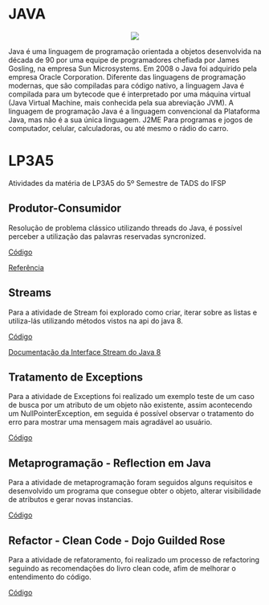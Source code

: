 # JAVA
<p align="center">
  <img src="https://inforchannel.com.br/wp-content/uploads/2021/03/e2d2f80e-java-logo.png"/>
<p>

Java é uma linguagem de programação orientada a objetos desenvolvida na década de 90 por uma equipe de programadores chefiada por James Gosling, na empresa Sun Microsystems. Em 2008 o Java foi adquirido pela empresa Oracle Corporation. 
Diferente das linguagens de programação modernas, que são compiladas para código nativo, a linguagem Java é compilada para um bytecode que é interpretado por uma máquina virtual (Java Virtual Machine, mais conhecida pela sua abreviação JVM). A linguagem de programação Java é a linguagem convencional da Plataforma Java, mas não é a sua única linguagem. J2ME Para programas e jogos de computador, celular, calculadoras, ou até mesmo o rádio do carro. 

# LP3A5

Atividades da matéria de LP3A5 do 5º Semestre de TADS do IFSP
  
## Produtor-Consumidor
Resolução de problema clássico utilizando threads do Java, é possível perceber a utilização das palavras reservadas syncronized.

[Código](https://github.com/IgorNathan22/LP3A5/tree/main/produtor-consumidor)
 
[Referência](https://github.com/alvesoaj/ProdConsu)

## Streams
Para a atividade de Stream foi explorado como criar, iterar sobre as listas e utiliza-lás utilizando métodos vistos na api do java 8.

[Código](https://github.com/IgorNathan22/LP3A5/tree/main/Stream)

[Documentação da Interface Stream do Java 8](https://docs.oracle.com/javase/8/docs/api/java/util/stream/Stream.html)

## Tratamento de Exceptions
Para a atividade de Exceptions foi realizado um exemplo teste de um caso de busca por um atributo de um objeto não existente, assim acontecendo um NullPointerException, em seguida é possível observar o tratamento do erro para mostrar uma mensagem mais agradável ao usuário.

[Código](https://github.com/IgorNathan22/LP3A5/tree/main/exceptions)

## Metaprogramação - Reflection em Java
Para a atividade de metaprogramação foram seguidos alguns requisitos e desenvolvido um programa que consegue obter o objeto, alterar visibilidade de atributos e gerar novas instancias.

[Código](https://github.com/IgorNathan22/LP3A5/tree/main/Metaprogram)
  
## Refactor - Clean Code - Dojo Guilded Rose
Para a atividade de refatoramento, foi realizado um processo de refactoring seguindo as recomendações do livro clean code, afim de melhorar o entendimento do código.
  
[Código](https://github.com/IgorNathan22/LP3A5/tree/main/gilded-rose)
